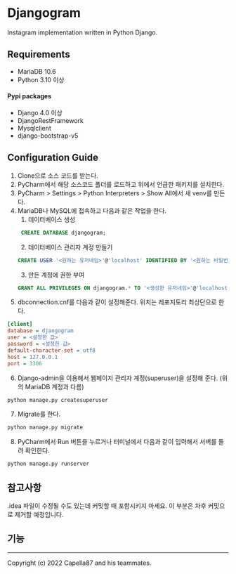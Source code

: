 # Djangogram
Instagram implementation written in Python Django.

## Requirements
* MariaDB 10.6
* Python 3.10 이상
#### Pypi packages
* Django 4.0 이상
* DjangoRestFramework
* Mysqlclient
* django-bootstrap-v5

## Configuration Guide

1. Clone으로 소스 코드를 받는다.
2. PyCharm에서 해당 소스코드 폴더를 로드하고 위에서 언급한 패키지를 설치한다.
3. PyCharm > Settings > Python Interpreters > Show All에서 새 venv를 만든다.
4. MariaDB나 MySQL에 접속하고 다음과 같은 작업을 한다.
    1. 데이터베이스 생성
   ```sql
    CREATE DATABASE djangogram;
    ```
    2. 데이터베이스 관리자 계정 만들기
    ```sql
    CREATE USER '<원하는 유저네임>'@'localhost' IDENTIFIED BY '<원하는 비밀번호>';
    ```
    3. 만든 계정에 권한 부여
    ```sql
    GRANT ALL PRIVILEGES ON djangogram.* TO '<생성한 유저네임>'@'localhost';   
    ```
5. dbconnection.cnf를 다음과 같이 설정해준다. 위치는 레포지토리 최상단으로 한다.
```ini
[client]
database = djangogram
user = <설정한 값>
password = <설정한 값>
default-character-set = utf8
host = 127.0.0.1
port = 3306
```
6. Django-admin을 이용해서 웹페이지 관리자 계정(superuser)을 설정해 준다. (위의 MariaDB 계정과 다름)
```bash
python manage.py createsuperuser
```

7. Migrate를 한다.
```bash
python manage.py migrate
```

8. PyCharm에서 Run 버튼을 누르거나 터미널에서 다음과 같이 입력해서 서버를 돌려 확인한다.
```bash
python manage.py runserver
```

## 참고사항
.idea 파일이 수정될 수도 있는데 커밋할 때 포함시키지 마세요. 이 부분은 차후 커밋으로 제거할 예정입니다.

## 기능

---
Copyright (c) 2022 Capella87 and his teammates.